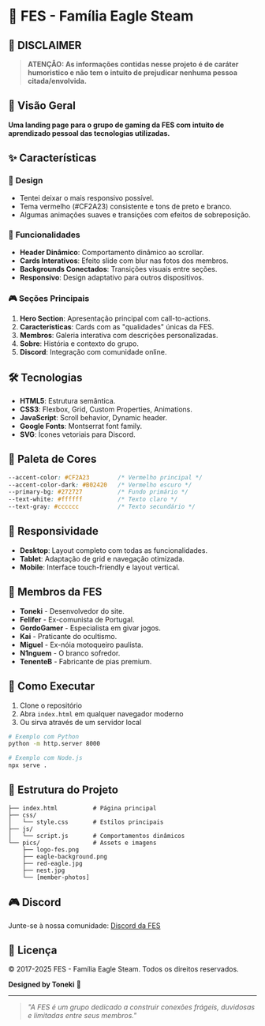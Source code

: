 # 🦅 FES - Família Eagle Steam

## 🚨 DISCLAIMER
> **ATENÇÃO: As informações contidas nesse projeto é de caráter humoristico e não tem o intuito de prejudicar nenhuma pessoa citada/envolvida.**

## 🎯 Visão Geral

**Uma landing page para o grupo de gaming da FES com intuito de aprendizado pessoal das tecnologias utilizadas.**

## ✨ Características

### 🎨 **Design**
- Tentei deixar o mais responsivo possível.
- Tema vermelho (#CF2A23) consistente e tons de preto e branco.
- Algumas animações suaves e transições com efeitos de sobreposição.

### 🚀 **Funcionalidades**
- **Header Dinâmico**: Comportamento dinâmico ao scrollar.
- **Cards Interativos**: Efeito slide com blur nas fotos dos membros.
- **Backgrounds Conectados**: Transições visuais entre seções.
- **Responsivo**: Design adaptativo para outros dispositivos.

### 🎮 **Seções Principais**
1. **Hero Section**: Apresentação principal com call-to-actions.
2. **Características**: Cards com as "qualidades" únicas da FES.
3. **Membros**: Galeria interativa com descrições personalizadas.
4. **Sobre**: História e contexto do grupo.
5. **Discord**: Integração com comunidade online.

## 🛠️ Tecnologias

- **HTML5**: Estrutura semântica.
- **CSS3**: Flexbox, Grid, Custom Properties, Animations.
- **JavaScript**: Scroll behavior, Dynamic header.
- **Google Fonts**: Montserrat font family.
- **SVG**: Ícones vetoriais para Discord.

## 🎨 Paleta de Cores

```css
--accent-color: #CF2A23        /* Vermelho principal */
--accent-color-dark: #B02420   /* Vermelho escuro */
--primary-bg: #272727          /* Fundo primário */
--text-white: #ffffff          /* Texto claro */
--text-gray: #cccccc           /* Texto secundário */
```

## 📱 Responsividade

- **Desktop**: Layout completo com todas as funcionalidades.
- **Tablet**: Adaptação de grid e navegação otimizada.
- **Mobile**: Interface touch-friendly e layout vertical.

## 🦅 Membros da FES

- **Toneki** - Desenvolvedor do site.
- **Felifer** - Ex-comunista de Portugal.
- **GordoGamer** - Especialista em givar jogos.
- **Kai** - Praticante do ocultismo.
- **Miguel** - Ex-nóia motoqueiro paulista.
- **N1nguem** - O branco sofredor.
- **TenenteB** - Fabricante de pias premium.

## 🚀 Como Executar

1. Clone o repositório
2. Abra `index.html` em qualquer navegador moderno
3. Ou sirva através de um servidor local

```bash
# Exemplo com Python
python -m http.server 8000

# Exemplo com Node.js
npx serve .
```

## 📝 Estrutura do Projeto

```
├── index.html          # Página principal
├── css/
│   └── style.css       # Estilos principais
├── js/
│   └── script.js       # Comportamentos dinâmicos
└── pics/               # Assets e imagens
    ├── logo-fes.png
    ├── eagle-background.png
    ├── red-eagle.jpg
    ├── nest.jpg
    └── [member-photos]
```

## 🎮 Discord

Junte-se à nossa comunidade: [Discord da FES](https://discord.gg/kQgVdZ93eN)

## 📄 Licença

© 2017-2025 FES - Família Eagle Steam. Todos os direitos reservados.

**Designed by Toneki** 🎨

---

> *"A FES é um grupo dedicado a construir conexões frágeis, duvidosas e limitadas entre seus membros."*
